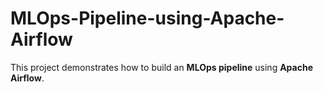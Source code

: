 # MLOps-Pipeline-using-Apache-Airflow
This project demonstrates how to build an **MLOps pipeline** using **Apache Airflow**.
